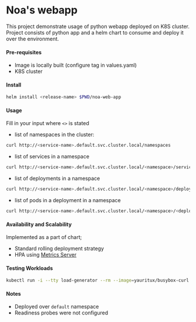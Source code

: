 # Noa's webapp
This project demonstrate usage of python webapp deployed on K8S cluster.
Project consists of python app and a helm chart to consume and deploy it over the environment.

#### Pre-requisites
* Image is locally built (configure tag in values.yaml)
* K8S cluster

#### Install
```bash
helm install <release-name> $PWD/noa-web-app
```

#### Usage
Fill in your input where `<>` is stated
* list of namespaces in the cluster:
```bash
curl http://<service-name>.default.svc.cluster.local/namespaces
```
* list of services in a namespace
```bash
curl http://<service-name>.default.svc.cluster.local/<namespace>/services
```
* list of deployments in a namespace
```bash
curl http://<service-name>.default.svc.cluster.local/<namespace>/deployments
```
* list of pods in a deployment in a namespace
```bash
curl http://<service-name>.default.svc.cluster.local/<namespace>/<deployment-name>/pods
```

#### Availability and Scalability
Implemented as a part of chart;
* Standard rolling deployment strategy
* HPA using [Metrics Server](https://github.com/kubernetes-sigs/metrics-server)

#### Testing Workloads
```bash
kubectl run -i --tty load-generator --rm --image=yauritux/busybox-curl:latest --restart=Never -- /bin/sh -c "while sleep 0.0001; do curl http://<service-name>.default.svc.cluster.local/<namespace>/<deployment-name>/pods; done"
```

#### Notes
* Deployed over `default` namespace
* Readiness probes were not configured
